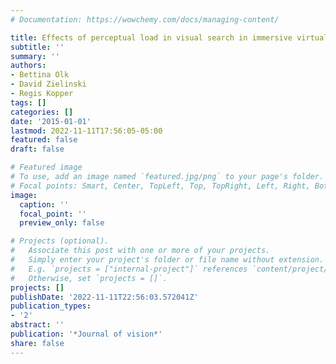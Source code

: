 ```yaml
---
# Documentation: https://wowchemy.com/docs/managing-content/

title: Effects of perceptual load in visual search in immersive virtual reality.
subtitle: ''
summary: ''
authors:
- Bettina Olk
- David Zielinski
- Regis Kopper
tags: []
categories: []
date: '2015-01-01'
lastmod: 2022-11-11T17:56:05-05:00
featured: false
draft: false

# Featured image
# To use, add an image named `featured.jpg/png` to your page's folder.
# Focal points: Smart, Center, TopLeft, Top, TopRight, Left, Right, BottomLeft, Bottom, BottomRight.
image:
  caption: ''
  focal_point: ''
  preview_only: false

# Projects (optional).
#   Associate this post with one or more of your projects.
#   Simply enter your project's folder or file name without extension.
#   E.g. `projects = ["internal-project"]` references `content/project/deep-learning/index.md`.
#   Otherwise, set `projects = []`.
projects: []
publishDate: '2022-11-11T22:56:03.572041Z'
publication_types:
- '2'
abstract: ''
publication: '*Journal of vision*'
share: false
---
```

